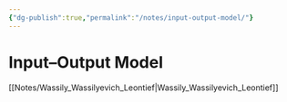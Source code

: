```yaml
---
{"dg-publish":true,"permalink":"/notes/input-output-model/"}
---
```



# Input–Output Model

[[Notes/Wassily_Wassilyevich_Leontief\|Wassily_Wassilyevich_Leontief]]
